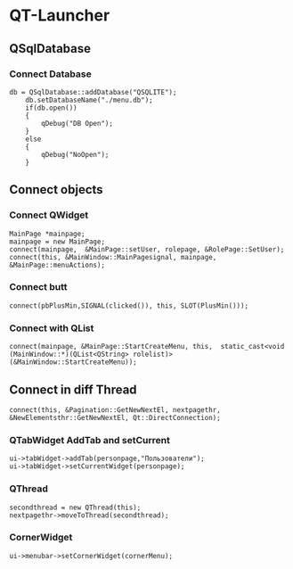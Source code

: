# QT-Launcher

## QSqlDatabase

### Connect Database
```Cplusplus
db = QSqlDatabase::addDatabase("QSQLITE");
    db.setDatabaseName("./menu.db");
    if(db.open())
    {
        qDebug("DB Open");
    }
    else
    {
        qDebug("NoOpen");
    }
```

## Connect objects

### Connect QWidget
```Cplusplus 
MainPage *mainpage;
mainpage = new MainPage;
connect(mainpage,  &MainPage::setUser, rolepage, &RolePage::SetUser);
connect(this, &MainWindow::MainPagesignal, mainpage, &MainPage::menuActions);
```

### Connect butt
```Cplusplus 
connect(pbPlusMin,SIGNAL(clicked()), this, SLOT(PlusMin()));
```

### Connect with QList
```Cplusplus 
connect(mainpage, &MainPage::StartCreateMenu, this,  static_cast<void (MainWindow::*)(QList<QString> rolelist)> (&MainWindow::StartCreateMenu));
```

## Connect in diff Thread
```Cplusplus
connect(this, &Pagination::GetNewNextEl, nextpagethr, &NewElementsthr::GetNewNextEl, Qt::DirectConnection);
```

### QTabWidget AddTab and setCurrent
```Cplusplus 
ui->tabWidget->addTab(personpage,"Пользователи");
ui->tabWidget->setCurrentWidget(personpage);
``` 

### QThread
```Cplusplus 
secondthread = new QThread(this);
nextpagethr->moveToThread(secondthread);
```
### CornerWidget
```Cplusplus 
ui->menubar->setCornerWidget(cornerMenu);
```
